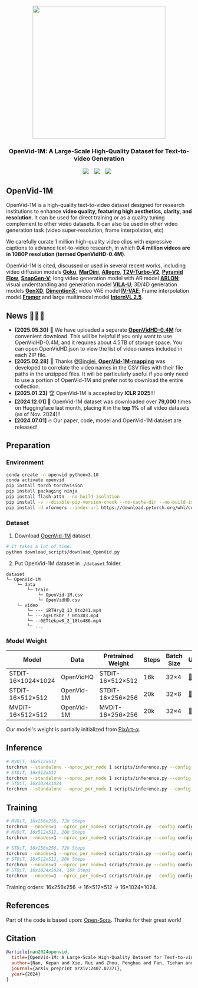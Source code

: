 <p align="center">
  <img src="assets/logo.jpg"  height=360>
</p>


### <div align="center"> OpenVid-1M: A Large-Scale High-Quality Dataset for Text-to-video Generation <div> 
<div align="center">
  <a href="https://nju-pcalab.github.io/projects/openvid/"><img src="https://img.shields.io/static/v1?label=OpenVid-1M&message=Project&color=purple"></a> &ensp;
  <a href="https://arxiv.org/abs/2407.02371"><img src="https://img.shields.io/static/v1?label=Paper&message=Arxiv&color=red&logo=arxiv"></a> &ensp;
  <a href="https://huggingface.co/datasets/nkp37/OpenVid-1M"><img src="https://img.shields.io/static/v1?label=Dataset&message=HuggingFace&color=yellow"></a> &ensp;
</div>


## OpenVid-1M
OpenVid-1M is a high-quality text-to-video dataset designed for research institutions to enhance **video quality, featuring high aesthetics, clarity, and resolution**. It can be used for direct training or as a quality tuning complement to other video datasets. It can also be used in other video generation task (video super-resolution, frame interpolation, etc)

We carefully curate 1 million high-quality video clips with expressive captions to advance text-to-video research, in which **0.4 million videos are in 1080P resolution (termed OpenVidHD-0.4M)**.

OpenVid-1M is cited, discussed or used in several recent works, including video diffusion models [**Goku**](https://github.com/Saiyan-World/goku), [**MarDini**](https://arxiv.org/pdf/2410.20280), [**Allegro**](https://github.com/rhymes-ai/Allegro), [**T2V-Turbo-V2**](https://t2v-turbo-v2.github.io/), [**Pyramid Flow**](https://pyramid-flow.github.io/), [**SnapGen-V**](https://arxiv.org/pdf/2412.10494); long video generation model with AR model [**ARLON**](https://arxiv.org/pdf/2410.20502); visual understanding and generation model [**VILA-U**](https://arxiv.org/pdf/2409.04429); 3D/4D generation models [**GenXD**](https://arxiv.org/pdf/2411.02319), [**DimentionX**](https://arxiv.org/pdf/2411.04928?); video VAE model [**IV-VAE**](https://arxiv.org/pdf/2411.06449); Frame interpolation model [**Framer**](https://openreview.net/pdf?id=Lp40Z40N07) and large multimodal model [**InternVL 2.5**](https://arxiv.org/pdf/2412.05271).

## News 🚀🚀🚀
- **[2025.05.30]** 🤗 We have uploaded a separate [**OpenVidHD-0.4M**](https://huggingface.co/datasets/nkp37/OpenVid-1M/tree/main/OpenVidHD) for convenient download. This will be helpful if you only want to use OpenVidHD-0.4M, and it requires about 4.5TB of storage space. You can open OpenVidHD.json to view the list of video names included in each ZIP file.
- **[2025.02.28]** 🙏 Thanks [@Binglei](https://github.com/phil329), [**OpenVid-1M-mapping**](https://huggingface.co/datasets/phil329/OpenVid-1M-mapping) was developed to correlate the video names in the CSV files with their file paths in the unzipped files. It will be particularly useful if you only need to use a portion of OpenVid-1M and prefer not to download the entire collection.
- **[2025.01.23]** 🏆 OpenVid-1M is accepted by **ICLR 2025**!!!
- **[2024.12.01]** 🚀 OpenVid-1M dataset was downloaded over **79,000** times on Huggingface last month, placing it in the **top 1%** of all video datasets (as of Nov. 2024)!!
- **[2024.07.01]** 🔥 Our paper, code, model and OpenVid-1M dataset are released!

## Preparation
### Environment
```bash
conda create -n openvid python=3.10
conda activate openvid
pip install torch torchvision
pip install packaging ninja
pip install flash-attn --no-build-isolation
pip install -v --disable-pip-version-check --no-cache-dir --no-build-isolation --config-settings "--build-option=--cpp_ext" --config-settings "--build-option=--cuda_ext" git+https://github.com/NVIDIA/apex.git
pip install -U xformers --index-url https://download.pytorch.org/whl/cu121
```

### Dataset
1. Download [OpenVid-1M](https://huggingface.co/datasets/nkp37/OpenVid-1M) dataset.
```bash
# it takes a lot of time.
python download_scripts/download_OpenVid.py
```
2. Put OpenVid-1M dataset in `./dataset` folder.
```
dataset
└─ OpenVid-1M
    └─ data
        └─ train
            └─ OpenVid-1M.csv
            └─ OpenVidHD.csv
    └─ video
        └─ ---_iRTHryQ_13_0to241.mp4
        └─ ---agFLYkbY_7_0to303.mp4
        └─ --0ETtekpw0_2_18to486.mp4
        └─ ...
```

### Model Weight
| Model | Data | Pretrained Weight | Steps | Batch Size | URL                                                                                           |
|------------|--------|--------|-------------|------------|-----------------------------------------------------------------------------------------------|
| STDiT-16×1024×1024 | OpenVidHQ | STDiT-16×512×512 | 16k | 32×4 | [:link:](https://huggingface.co/nkp37/OpenVid-1M/tree/main/model_weights) |
| STDiT-16×512×512 | OpenVid-1M | STDiT-16×256×256 | 20k | 32×8 | [:link:](https://huggingface.co/nkp37/OpenVid-1M/tree/main/model_weights) |
| MVDiT-16×512×512 | OpenVid-1M | MVDiT-16×256×256 | 20k | 32×4 | [:link:](https://huggingface.co/nkp37/OpenVid-1M/tree/main/model_weights) |

Our model's weight is partially initialized from [PixArt-α](https://github.com/PixArt-alpha/PixArt-alpha).

## Inference
```bash
# MVDiT, 16x512x512
torchrun --standalone --nproc_per_node 1 scripts/inference.py --config configs/mvdit/inference/16x512x512.py --ckpt-path MVDiT-16x512x512.pt
# STDiT, 16x512x512
torchrun --standalone --nproc_per_node 1 scripts/inference.py --config configs/stdit/inference/16x512x512.py --ckpt-path STDiT-16x512x512.pt
# STDiT, 16x1024x1024
torchrun --standalone --nproc_per_node 1 scripts/inference.py --config configs/stdit/inference/16x1024x1024.py --ckpt-path STDiT-16x1024x1024.pt
```

## Training
```bash
# MVDiT, 16x256x256, 72k Steps
torchrun --nnodes=1 --nproc_per_node=1 scripts/train.py --config configs/mvdit/train/16x256x256.py
# MVDiT, 16x512x512, 20k Steps
torchrun --nnodes=1 --nproc_per_node=1 scripts/train.py --config configs/mvdit/train/16x512x512.py

# STDiT, 16x256x256, 72k Steps
torchrun --nnodes=1 --nproc_per_node=1 scripts/train.py --config configs/stdit/train/16x256x256.py
# STDiT, 16x512x512, 20k Steps
torchrun --nnodes=1 --nproc_per_node=1 scripts/train.py --config configs/stdit/train/16x512x512.py
# STDiT, 16x1024x1024, 16k Steps
torchrun --nnodes=1 --nproc_per_node=1 scripts/train.py --config configs/stdit/train/16x1024x1024.py
```
Training orders: 16x256x256 $\rightarrow$ 16×512×512 $\rightarrow$ 16×1024×1024.

## References
Part of the code is based upon:
[Open-Sora](https://github.com/hpcaitech/Open-Sora).
Thanks for their great work!

## Citation
```bibtex
@article{nan2024openvid,
  title={OpenVid-1M: A Large-Scale High-Quality Dataset for Text-to-video Generation},
  author={Nan, Kepan and Xie, Rui and Zhou, Penghao and Fan, Tiehan and Yang, Zhenheng and Chen, Zhijie and Li, Xiang and Yang, Jian and Tai, Ying},
  journal={arXiv preprint arXiv:2407.02371},
  year={2024}
}
```